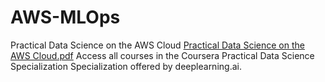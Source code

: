 # AWS-MLOps
Practical Data Science on the AWS Cloud 
[Practical Data Science on the AWS Cloud.pdf](https://github.com/adigew/AWS-MLOps/files/10753237/Practical.Data.Science.on.the.AWS.Cloud.pdf)
Access all courses in the Coursera Practical Data Science Specialization Specialization offered by deeplearning.ai.
